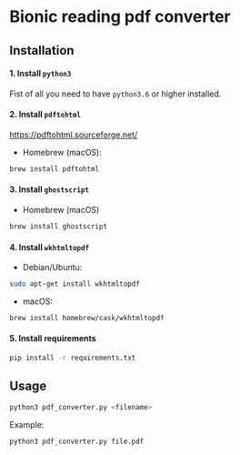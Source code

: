 # Bionic reading pdf converter

## Installation

#### 1. Install `python3`
Fist of all you need to have `python3.6` or higher installed.
#### 2. Install `pdftohtml`

https://pdftohtml.sourceforge.net/

- Homebrew (macOS):
```sh
brew install pdftohtml
```

#### 3. Install `ghostscript`

- Homebrew (macOS)
```sh
brew install ghostscript
```

#### 4. Install `wkhtmltopdf`

- Debian/Ubuntu:
```sh
sudo apt-get install wkhtmltopdf
```
- macOS:
```sh
brew install homebrew/cask/wkhtmltopdf
```

#### 5. Install requirements

```sh
pip install -r requirements.txt
```

## Usage

```sh
python3 pdf_converter.py <filename>
```

Example:
```sh
python3 pdf_converter.py file.pdf
```
